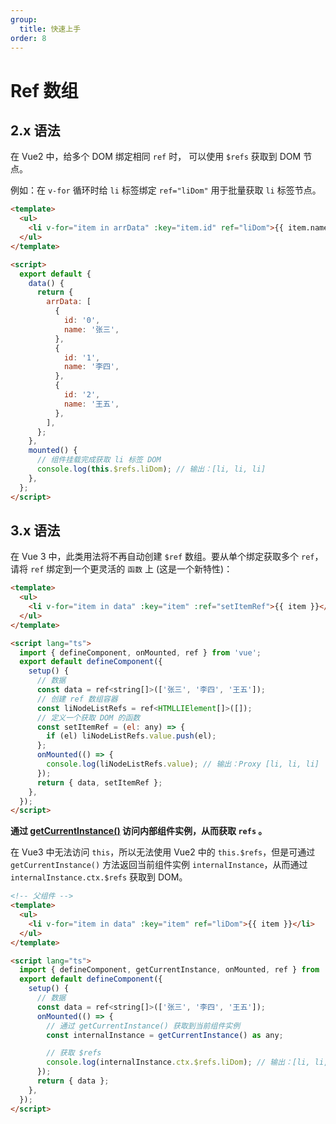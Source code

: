 ```yaml
---
group:
  title: 快速上手
order: 8
---
```


<BackTop></BackTop>

# Ref 数组

## 2.x 语法

在 Vue2 中，给多个 DOM 绑定相同 `ref` 时， 可以使用 `$refs` 获取到 DOM 节点。

例如：在 `v-for` 循环时给 `li` 标签绑定 `ref="liDom"` 用于批量获取 `li` 标签节点。

```html
<template>
  <ul>
    <li v-for="item in arrData" :key="item.id" ref="liDom">{{ item.name }}</li>
  </ul>
</template>

<script>
  export default {
    data() {
      return {
        arrData: [
          {
            id: '0',
            name: '张三',
          },
          {
            id: '1',
            name: '李四',
          },
          {
            id: '2',
            name: '王五',
          },
        ],
      };
    },
    mounted() {
      // 组件挂载完成获取 li 标签 DOM
      console.log(this.$refs.liDom); // 输出：[li, li, li]
    },
  };
</script>
```

## 3.x 语法

在 Vue 3 中，此类用法将不再自动创建 `$ref` 数组。要从单个绑定获取多个 `ref`，请将 `ref` 绑定到一个更灵活的 `函数` 上 (这是一个新特性)：

```html
<template>
  <ul>
    <li v-for="item in data" :key="item" :ref="setItemRef">{{ item }}</li>
  </ul>
</template>

<script lang="ts">
  import { defineComponent, onMounted, ref } from 'vue';
  export default defineComponent({
    setup() {
      // 数据
      const data = ref<string[]>(['张三', '李四', '王五']);
      // 创建 ref 数组容器
      const liNodeListRefs = ref<HTMLLIElement[]>([]);
      // 定义一个获取 DOM 的函数
      const setItemRef = (el: any) => {
        if (el) liNodeListRefs.value.push(el);
      };
      onMounted(() => {
        console.log(liNodeListRefs.value); // 输出：Proxy [li, li, li]
      });
      return { data, setItemRef };
    },
  });
</script>
```

**通过 [getCurrentInstance()](/vue3/start/get-current-instance) 访问内部组件实例，从而获取 `refs` 。**

在 Vue3 中无法访问 `this`，所以无法使用 Vue2 中的 `this.$refs`，但是可通过 `getCurrentInstance()` 方法返回当前组件实例 `internalInstance`，从而通过 `internalInstance.ctx.$refs` 获取到 DOM。

```html
<!-- 父组件 -->
<template>
  <ul>
    <li v-for="item in data" :key="item" ref="liDom">{{ item }}</li>
  </ul>
</template>

<script lang="ts">
  import { defineComponent, getCurrentInstance, onMounted, ref } from 'vue';
  export default defineComponent({
    setup() {
      // 数据
      const data = ref<string[]>(['张三', '李四', '王五']);
      onMounted(() => {
        // 通过 getCurrentInstance() 获取到当前组件实例
        const internalInstance = getCurrentInstance() as any;

        // 获取 $refs
        console.log(internalInstance.ctx.$refs.liDom); // 输出：[li, li, li]
      });
      return { data };
    },
  });
</script>
```
